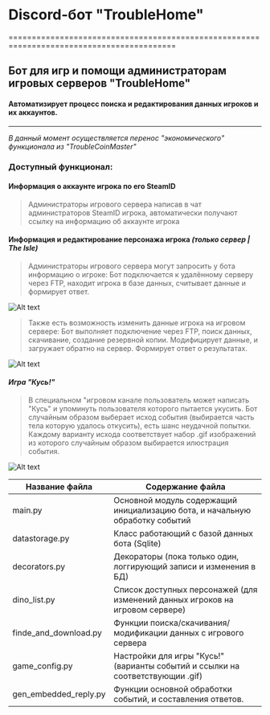 # Discord-бот "TroubleHome"
==========================================================================================
## Бот для игр и помощи администраторам игровых серверов "TroubleHome"
#### Автоматизирует процесс поиска и редактирования данных игроков и их аккаунтов. 
------------------------------------------------------------------------------------------
*В данный момент осуществляется перенос "экономического" функционала из "TroubleCoinMaster"*


### Доступный функционал:

#### Информация о аккаунте игрока по его SteamID
>Администраторы игрового сервера написав в чат администраторов SteamID игрока, автоматически получают ссылку
>на информацию об аккаунте игрока

#### Информация и редактирование персонажа игрока *(только сервер | The Isle)*
>Администраторы игрового сервера могут запросить у бота информацию о игроке:
>Бот подключается к удалённому серверу через FTP, находит игрока в базе данных, считывает данные и формирует ответ.
>
![Alt text](//cdn.discordapp.com/attachments/593300230263406602/727871518972969010/unknown.png "Запрос информации о игроке")

>Также есть возможность изменить данные игрока на игровом сервере:
>Бот выполняет подключение через FTP, поиск данных, скачивание, создание резервной копии.
>Модифицирует данные, и загружает обратно на сервер. Формирует ответ о результатах.
>
![Alt text](//cdn.discordapp.com/attachments/593300230263406602/727872066409463908/unknown.png "Изменение данных игрока")

#### *Игра "Кусь!"*
>В специальном "игровом канале пользователь может написать "Кусь" и упоминуть пользователя которого пытается укусить.
>Бот случайным образом выберает исход события (выбирается часть тела которую удалось откусить), есть шанс неудачной попытки.
>Каждому варианту исхода соответствует набор .gif изображений из которого случайным образом выбирается илюстрация события.
>
![Alt text](//cdn.discordapp.com/attachments/593300230263406602/727867776999358474/unknown.png "Пример игры")

Название файла  		| Содержание файла
------------------------|----------------------
main.py       			| Основной модуль содержащий инициализацию бота, и начальную обработку событий
datastorage.py 		    | Класс работающий с базой данных бота (Sqlite)
decorators.py           | Декораторы (пока только один, логгирующий записи и изменения в БД)
dino_list.py    		| Список доступных персонажей (для изменений данных игроков на игровом сервере)
finde_and_download.py   | Функции поиска/скачивания/модификации данных с игрового сервера
game_config.py          | Настройки для игры "Кусь!" (варианты событий и ссылки на соответствующии .gif)
gen_embedded_reply.py   | Функции основной обработки событий, и составления ответов.
